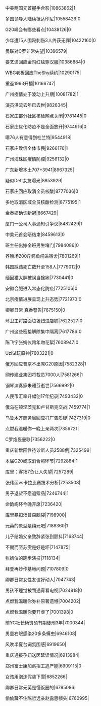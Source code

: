 中美两国元首握手合影|10863862|1

多国领导人陆续抵达印尼|10558426|0

G20峰会有哪些看点|10438126|0

少年遭15人围殴刺伤3人终获无罪|10422160|0

曼联对C罗非常失望|10396579|

娄艺潇回应金鸡红毯穿汉服|10386884|0

WBG老板回应TheShy续约|10290175|

重返1993开播|10166747|

广州疫情处于波动上升期|10081782|1

演员洪流去年已去世|9826345|

石家庄部分社区核检网点关闭|9781445|0

石家庄优化防疫不是全面放开|9744916|0

曝76人有意得到杜兰特|9544918|

石家庄致信全体市民|9266176|1

广州海珠区疫情防控|9256132|0

广东新增本土707+3941|8967325|

疑似Deft女友曝光|8853929|

石家庄回应取消全员核酸|8777036|0

多地取消区域全员核酸检测|8775195|1

金泰妍确诊新冠|8667429|

厦门一公司人事通知引争议|8482429|1

中美元首会晤结束|8459613|0

班主任出嫁全班男生堵门|7984086|0

养殖场200斤鳄鱼闯进宿舍|7801269|1

韩国踩踏死亡数升至158人|7779012|0

缅因猫太胖被误当猞猁|7730441|0

安徽合肥进入常态化防疫|7725106|0

北京疫情进展呈现上升态势|7721970|0

卿卿日常 真香警告|7675150|0

环卫工将路面垃圾扫进店铺|7622527|0

广州这些密接解除集中隔离|7617786|0

陈飞宇张婧仪跨年吻花絮|7608947|0

Uzi试玩原神|7603221|0

俄方回应普京不出席G20原因|7582328|1

网传建业集团将裁员7000人|7581266|1

钢琴演奏家朱雅芬逝世|7566992|0

人民币汇率升幅创17年纪录|7493432|0

俄乌在顿涅茨克和卢甘斯克交战|7459774|1

乌鲁木齐商务局回应打广告质疑|7427319|0

点燃我温暖你一晚上亲两次|7356721|

C罗炮轰曼联|7356222|0

重庆新增阳性待诊断人员2588例|7325499|

本届G20或取消合照环节|7292884|1

库里：客场7负让人失望|7257289|

张伟丽vs卡拉比赛技术分析|7253508|

男子退货不愿退赠品|7246744|1

命韵峋环今晚开席|7236420|

库里暴扣汤普森脑袋|7198900|

元英的原型是纯元吧|7188360|1

儿子结婚父亲致辞紧张到颤抖|7168744|

不期而至苏雯是好是坏|7147875|

张婧仪的跑步演技|7118134|

拜登再炒作基地问题|7107809|0

卿卿日常女性友谊好动人|7047743|

男孩不睡觉被罚通宵看电视|7024818|0

点燃我温暖你弥补原著遗憾|7004202|

点燃我温暖你要开虐了|7001398|0

前YG社长杨贤硕有期徒刑3年|7000344|

男童右眼感染20多条螨虫|6946108|

风吹半夏台词氛围感|6919650|

重庆通报孕妇送医延误情况|6913984|

郑州富士康加薪招工追产能|6909115|0

女孩用泡沫假装下雪|6852266|

卿卿日常元英是懂饭圈的|6795086|

偷偷藏不住陈哲远亲赵露思额头|6760995|

